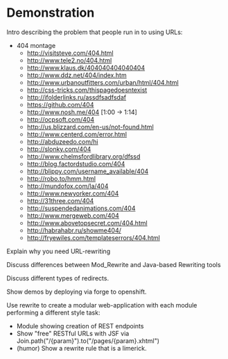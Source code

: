 Demonstration
======

Intro describing the problem that people run in to using URLs:
 * 404 montage
   * http://visitsteve.com/404.html
   * http://www.tele2.no/404.html
   * http://www.klaus.dk/404040404040404
   * http://www.ddz.net/404/index.htm
   * http://www.urbanoutfitters.com/urban/html/404.html
   * http://css-tricks.com/thispagedoesntexist
   * http://ifolderlinks.ru/assdfsadfsdaf
   * https://github.com/404
   * http://www.nosh.me/404 [1:00 -> 1:14]
   * http://ocpsoft.com/404
   * http://us.blizzard.com/en-us/not-found.html
   * http://www.centerd.com/error.html
   * http://abduzeedo.com/hi
   * http://slonky.com/404
   * http://www.chelmsfordlibrary.org/dfssd
   * http://blog.factordstudio.com/404
   * http://blippy.com/username_available/404
   * http://robo.to/hmm.html
   * http://mundofox.com/la/404
   * http://www.newyorker.com/404
   * http://31three.com/404
   * http://suspendedanimations.com/404
   * http://www.mergeweb.com/404
   * http://www.abovetopsecret.com/404.html
   * http://habrahabr.ru/showme404/
   * http://fryewiles.com/templateserrors/404.html

Explain why you need URL-rewriting

Discuss differences between Mod_Rewrite and Java-based Rewriting tools

Discuss different types of redirects.

Show demos by deploying via forge to openshift.


Use rewrite to create a modular web-application with each module performing a different style task:

 * Module showing creation of REST endpoints
 * Show "free" RESTful URLs with JSF via Join.path("/{param}").to("/pages/{param}.xhtml")
 * (humor) Show a rewrite rule that is a limerick.

